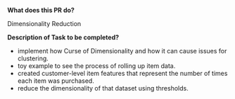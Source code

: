 **What does this PR do?**

Dimensionality Reduction

**Description of Task to be completed?**


- implement how Curse of Dimensionality and how it can cause issues for clustering.
- toy example to see the process of rolling up item data.
- created customer-level item features that represent the number of times each item was purchased.
- reduce the dimensionality of that dataset using thresholds.